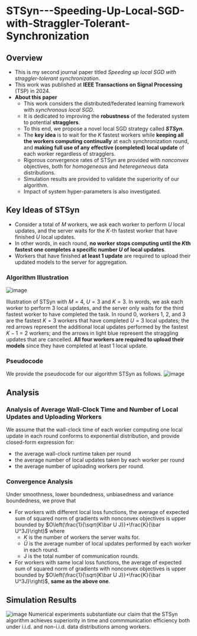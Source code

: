 # STSyn---Speeding-Up-Local-SGD-with-Straggler-Tolerant-Synchronization
## Overview
- This is my second journal paper titled _Speeding up local SGD with straggler-tolerant synchronization_.
- This work was published at **IEEE Transactions on Signal Processing** (TSP) in 2024.
- **About this paper**
  - This work considers the distributed/federated learning framework with _synchronous local SGD_.
  - It is dedicated to improving the **robustness** of the federated system to potential **stragglers**.
  - To this end, we propose a novel local SGD strategy called **_STSyn_**.
  - The **key idea** is to wait for the $K$ fastest workers while **keeping all the workers computing continually** at each synchronization round, and **making full use of any effective (completed) local update** of each worker regardless of stragglers.
  - Rigorous convergence rates of STSyn are provided with _nonconvex_ objectives, both for _homogeneous_ and _heteregeneous_ data distributions.
  - Simulation results are provided to validate the superiority of our algorithm.
  - Impact of system hyper-parameters is also investigated.
## Key Ideas of STSyn
- Consider a total of $M$ workers, we ask each worker to perform $U$ local updates, and the server waits for the $K$-th fastest worker that have finished $U$ local updates.
- In other words, in each round, **no worker stops computing until the $K$th fastest one completes a specific number $U$ of local updates**.
- Workers that have finished **at least 1 update** are required to upload their updated models to the server for aggregation.
### Algorithm Illustration

  ![image](https://github.com/user-attachments/assets/7200d0f8-7506-41d2-a271-24444ab4a79c)
  
Illustration of STSyn with $M=4$, $U=3$ and $K=3$. In words, we ask each worker to perform 3 local updates, and the server only waits for the third fastest worker to have completed the task. In round 0, workers 1, 2, and 3 are the fastest $K=3$ workers that have completed $U=3$ local updates; the red arrows represent the additional local updates performed by the fastest $K-1=2$ workers; and the arrows in light blue represent the straggling updates that are cancelled. **All four workers are required to upload their models** since they have completed at least 1 local update.
### Pseudocode
We provide the pseudocode for our algorithm STSyn as follows.
![image](https://github.com/user-attachments/assets/30b9e0a1-0ecb-4d5d-8a4a-ab4d6c412582)

## Analysis
### Analysis of Average Wall-Clock Time and Number of Local Updates and Uploading Workers
We assume that the wall-clock time of each worker computing one local update in each round conforms to exponential distribution, and provide closed-form expression for:
- the average wall-clock runtime taken per round
- the average number of local updates taken by each worker per round
- the average number of uploading workers per round.
### Convergence Analysis
Under smoothness, lower boundedness, unbiasedness and variance boundedness, we prove that
- For workers with different local loss functions, the average of expected sum of squared norm of gradients with nonconvex objectives is upper bounded by $O\left(\frac{1}{\sqrt{K\bar U J}}+\frac{K}{\bar U^3J}\right)$ where
  - $K$ is the number of workers the server waits for.
  - $\bar U$ is the average number of local updates performed by each worker in each round.
  - J is the total number of communication rounds.
- For workers with same local loss functions, the average of expected sum of squared norm of gradients with nonconvex objectives is upper bounded by $O\left(\frac{1}{\sqrt{K\bar U J}}+\frac{K}{\bar U^3J}\right)$, **same as the above one**.
## Simulation Results
![image](https://github.com/user-attachments/assets/b7ab638e-323a-4903-a249-c35583e1c198)
Numerical experiments substantiate our claim that the STSyn algorithm achieves superiority in time and commmunication efficiency both under i.i.d. and non-i.i.d. data distributions among workers.
